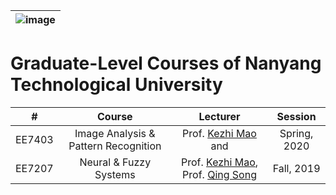 |![image](https://github.com/ldkong1205/NTU-Graduate-Courses/blob/master/logo.png)|
|---|
# Graduate-Level Courses of Nanyang Technological University

|#|Course|Lecturer|Session|
|:---:|:---:|:---:|:---:|
|EE7403|Image Analysis & Pattern Recognition|Prof. [Kezhi Mao](http://research.ntu.edu.sg/expertise/academicprofile/Pages/StaffProfile.aspx?ST_EMAILID=EKZMAO) and |Spring, 2020|
|EE7207|Neural & Fuzzy Systems|Prof. [Kezhi Mao](http://research.ntu.edu.sg/expertise/academicprofile/Pages/StaffProfile.aspx?ST_EMAILID=EKZMAO), Prof. [Qing Song](https://www.ntu.edu.sg/home/eqsong/)|Fall, 2019|
